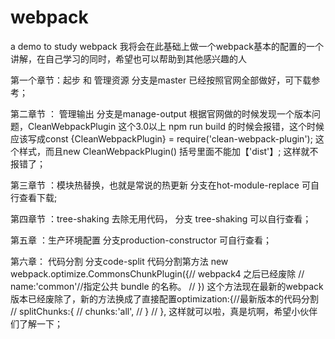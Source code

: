 # webpack
a  demo to study webpack
我将会在此基础上做一个webpack基本的配置的一个讲解，在自己学习的同时，希望也可以帮助到其他感兴趣的人

第一个章节：起步 和 管理资源   分支是master  已经按照官网全部做好，可下载参考；

第二章节 ： 管理输出  分支是manage-output   根据官网做的时候发现一个版本问题，CleanWebpackPlugin 这个3.0以上 npm run build  的时候会报错，这个时候应该写成const {CleanWebpackPlugin} = require('clean-webpack-plugin'); 这个样式，而且new CleanWebpackPlugin() 括号里面不能加【'dist'】; 这样就不报错了；

第三章节 ：模块热替换，也就是常说的热更新   分支在hot-module-replace  可自行查看下载;

第四章节 ：tree-shaking  去除无用代码， 分支 tree-shaking  可以自行查看；

第五章 ：生产环境配置  分支production-constructor 可自行查看；

第六章： 代码分割  分支code-split   代码分割第方法 new webpack.optimize.CommonsChunkPlugin({//  webpack4 之后已经废除
        //     name:'common'//指定公共 bundle 的名称。
        // })
        这个方法现在最新的webpack版本已经废除了，新的方法换成了直接配置optimization:{//最新版本的代码分割
    //     splitChunks:{
    //         chunks:'all',
    //     }
    // },
    这样就可以啦，真是坑啊，希望小伙伴们了解一下；

